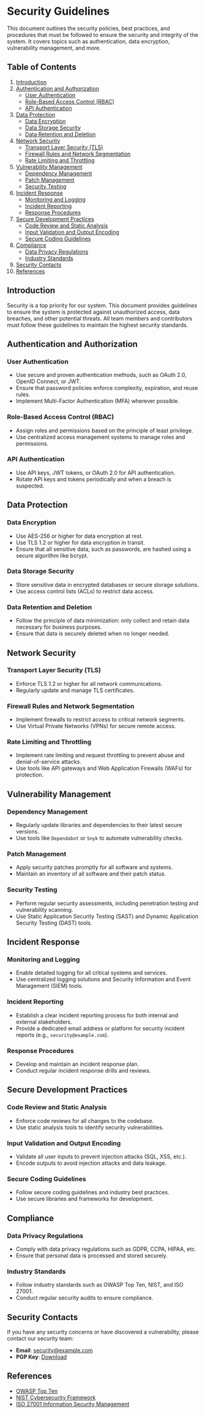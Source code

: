 # Security Guidelines

This document outlines the security policies, best practices, and procedures that must be followed to ensure the security and integrity of the system. It covers topics such as authentication, data encryption, vulnerability management, and more.

## Table of Contents

1. [Introduction](#introduction)
2. [Authentication and Authorization](#authentication-and-authorization)
   - [User Authentication](#user-authentication)
   - [Role-Based Access Control (RBAC)](#role-based-access-control-rbac)
   - [API Authentication](#api-authentication)
3. [Data Protection](#data-protection)
   - [Data Encryption](#data-encryption)
   - [Data Storage Security](#data-storage-security)
   - [Data Retention and Deletion](#data-retention-and-deletion)
4. [Network Security](#network-security)
   - [Transport Layer Security (TLS)](#transport-layer-security-tls)
   - [Firewall Rules and Network Segmentation](#firewall-rules-and-network-segmentation)
   - [Rate Limiting and Throttling](#rate-limiting-and-throttling)
5. [Vulnerability Management](#vulnerability-management)
   - [Dependency Management](#dependency-management)
   - [Patch Management](#patch-management)
   - [Security Testing](#security-testing)
6. [Incident Response](#incident-response)
   - [Monitoring and Logging](#monitoring-and-logging)
   - [Incident Reporting](#incident-reporting)
   - [Response Procedures](#response-procedures)
7. [Secure Development Practices](#secure-development-practices)
   - [Code Review and Static Analysis](#code-review-and-static-analysis)
   - [Input Validation and Output Encoding](#input-validation-and-output-encoding)
   - [Secure Coding Guidelines](#secure-coding-guidelines)
8. [Compliance](#compliance)
   - [Data Privacy Regulations](#data-privacy-regulations)
   - [Industry Standards](#industry-standards)
9. [Security Contacts](#security-contacts)
10. [References](#references)

## Introduction

Security is a top priority for our system. This document provides guidelines to ensure the system is protected against unauthorized access, data breaches, and other potential threats. All team members and contributors must follow these guidelines to maintain the highest security standards.

## Authentication and Authorization

### User Authentication

- Use secure and proven authentication methods, such as OAuth 2.0, OpenID Connect, or JWT.
- Ensure that password policies enforce complexity, expiration, and reuse rules.
- Implement Multi-Factor Authentication (MFA) wherever possible.

### Role-Based Access Control (RBAC)

- Assign roles and permissions based on the principle of least privilege.
- Use centralized access management systems to manage roles and permissions.

### API Authentication

- Use API keys, JWT tokens, or OAuth 2.0 for API authentication.
- Rotate API keys and tokens periodically and when a breach is suspected.

## Data Protection

### Data Encryption

- Use AES-256 or higher for data encryption at rest.
- Use TLS 1.2 or higher for data encryption in transit.
- Ensure that all sensitive data, such as passwords, are hashed using a secure algorithm like bcrypt.

### Data Storage Security

- Store sensitive data in encrypted databases or secure storage solutions.
- Use access control lists (ACLs) to restrict data access.

### Data Retention and Deletion

- Follow the principle of data minimization: only collect and retain data necessary for business purposes.
- Ensure that data is securely deleted when no longer needed.

## Network Security

### Transport Layer Security (TLS)

- Enforce TLS 1.2 or higher for all network communications.
- Regularly update and manage TLS certificates.

### Firewall Rules and Network Segmentation

- Implement firewalls to restrict access to critical network segments.
- Use Virtual Private Networks (VPNs) for secure remote access.

### Rate Limiting and Throttling

- Implement rate limiting and request throttling to prevent abuse and denial-of-service attacks.
- Use tools like API gateways and Web Application Firewalls (WAFs) for protection.

## Vulnerability Management

### Dependency Management

- Regularly update libraries and dependencies to their latest secure versions.
- Use tools like `Dependabot` or `Snyk` to automate vulnerability checks.

### Patch Management

- Apply security patches promptly for all software and systems.
- Maintain an inventory of all software and their patch status.

### Security Testing

- Perform regular security assessments, including penetration testing and vulnerability scanning.
- Use Static Application Security Testing (SAST) and Dynamic Application Security Testing (DAST) tools.

## Incident Response

### Monitoring and Logging

- Enable detailed logging for all critical systems and services.
- Use centralized logging solutions and Security Information and Event Management (SIEM) tools.

### Incident Reporting

- Establish a clear incident reporting process for both internal and external stakeholders.
- Provide a dedicated email address or platform for security incident reports (e.g., `security@example.com`).

### Response Procedures

- Develop and maintain an incident response plan.
- Conduct regular incident response drills and reviews.

## Secure Development Practices

### Code Review and Static Analysis

- Enforce code reviews for all changes to the codebase.
- Use static analysis tools to identify security vulnerabilities.

### Input Validation and Output Encoding

- Validate all user inputs to prevent injection attacks (SQL, XSS, etc.).
- Encode outputs to avoid injection attacks and data leakage.

### Secure Coding Guidelines

- Follow secure coding guidelines and industry best practices.
- Use secure libraries and frameworks for development.

## Compliance

### Data Privacy Regulations

- Comply with data privacy regulations such as GDPR, CCPA, HIPAA, etc.
- Ensure that personal data is processed and stored securely.

### Industry Standards

- Follow industry standards such as OWASP Top Ten, NIST, and ISO 27001.
- Conduct regular security audits to ensure compliance.

## Security Contacts

If you have any security concerns or have discovered a vulnerability, please contact our security team:

- **Email**: security@example.com
- **PGP Key**: [Download](link-to-key)

## References

- [OWASP Top Ten](https://owasp.org/www-project-top-ten/)
- [NIST Cybersecurity Framework](https://www.nist.gov/cyberframework)
- [ISO 27001 Information Security Management](https://www.iso.org/iso-27001-information-security.html)

